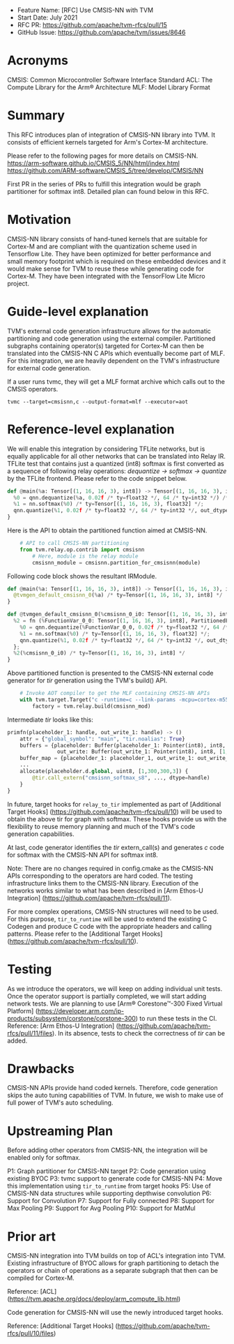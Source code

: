 - Feature Name: [RFC] Use CMSIS-NN with TVM
- Start Date: July 2021
- RFC PR: https://github.com/apache/tvm-rfcs/pull/15
- GitHub Issue: https://github.com/apache/tvm/issues/8646

# Acronyms
CMSIS: Common Microcontroller Software Interface Standard
ACL: The Compute Library for the Arm® Architecture
MLF: Model Library Format

# Summary

This RFC introduces plan of integration of CMSIS-NN library into TVM. It consists of efficient kernels targeted for Arm's Cortex-M architecture.

Please refer to the following pages for more details on CMSIS-NN.
https://arm-software.github.io/CMSIS_5/NN/html/index.html
https://github.com/ARM-software/CMSIS_5/tree/develop/CMSIS/NN

First PR in the series of PRs to fulfill this integration would be graph partitioner for softmax int8. Detailed plan can found below in this RFC.


# Motivation

CMSIS-NN library consists of hand-tuned kernels that are suitable for Cortex-M and are compliant with the quantization scheme used in Tensorflow Lite. They have been optimized for better performance and small memory footprint which is required on these embedded devices and it would make sense for TVM to reuse these while generating code for Cortex-M. They have been integrated with the TensorFlow Lite Micro project.


# Guide-level explanation

TVM's external code generation infrastructure allows for the automatic partitioning and code generation using the external compiler. Partitioned subgraphs containing operator(s) targeted for Cortex-M can then be translated into the CMSIS-NN C APIs which eventually become part of MLF. For this integration, we are heavily dependent on the TVM's infrastructure for external code generation.

If a user runs tvmc, they will get a MLF format archive which calls out to the CMSIS operators.

```
tvmc --target=cmsisnn,c --output-format=mlf --executor=aot
```


# Reference-level explanation

We will enable this integration by considering TFLite networks, but is equally applicable for all other networks that can be translated into Relay IR. TFLite test that contains just a quantized (int8) softmax is first converted as a sequence of following relay operations: *dequantize -> softmax -> quantize* by the TFLite frontend. Please refer to the code snippet below.

```python
def @main(%a: Tensor[(1, 16, 16, 3), int8]) -> Tensor[(1, 16, 16, 3), int8] {
  %0 = qnn.dequantize(%a, 0.02f /* ty=float32 */, 64 /* ty=int32 */) /* ty=Tensor[(1, 16, 16, 3), float32] */;
  %1 = nn.softmax(%0) /* ty=Tensor[(1, 16, 16, 3), float32] */;
  qnn.quantize(%1, 0.02f /* ty=float32 */, 64 /* ty=int32 */, out_dtype="int8") /* ty=Tensor[(1, 16, 16, 3), int8] */
}
```

Here is the API to obtain the partitioned function aimed at CMSIS-NN.

```python
    # API to call CMSIS-NN partitioning
    from tvm.relay.op.contrib import cmsisnn
        # Here, module is the relay module
        cmsisnn_module = cmsisnn.partition_for_cmsisnn(module)        
```

Following code block shows the resultant IRModule.

```python
def @main(%a: Tensor[(1, 16, 16, 3), int8]) -> Tensor[(1, 16, 16, 3), int8] {
  @tvmgen_default_cmsisnn_0(%a) /* ty=Tensor[(1, 16, 16, 3), int8] */
}

def @tvmgen_default_cmsisnn_0(%cmsisnn_0_i0: Tensor[(1, 16, 16, 3), int8], Inline=1, Compiler="cmsisnn", global_symbol="tvmgen_default_cmsisnn_0", Primitive=1) -> Tensor[(1, 16, 16, 3), int8] {
  %2 = fn (%FunctionVar_0_0: Tensor[(1, 16, 16, 3), int8], PartitionedFromPattern="qnn.dequantize_nn.softmax_qnn.quantize_", Composite="cmsisnn.qnn_softmax") -> Tensor[(1, 16, 16, 3), int8] {
    %0 = qnn.dequantize(%FunctionVar_0_0, 0.02f /* ty=float32 */, 64 /* ty=int32 */) /* ty=Tensor[(1, 16, 16, 3), float32] */;
    %1 = nn.softmax(%0) /* ty=Tensor[(1, 16, 16, 3), float32] */;
    qnn.quantize(%1, 0.02f /* ty=float32 */, 64 /* ty=int32 */, out_dtype="int8") /* ty=Tensor[(1, 16, 16, 3), int8] */
  };
  %2(%cmsisnn_0_i0) /* ty=Tensor[(1, 16, 16, 3), int8] */
}
```

Above partitioned function is presented to the CMSIS-NN external code generator for *tir* generation using the TVM's build() API. 

```python
    # Invoke AOT compiler to get the MLF containing CMSIS-NN APIs
    with tvm.target.Target("c -runtime=c --link-params -mcpu=cortex-m55 --executor=aot --unpacked-api=1"):
        factory = tvm.relay.build(cmsisnn_mod)

```

Intermediate *tir* looks like this:

```python
primfn(placeholder_1: handle, out_write_1: handle) -> ()
    attr = {"global_symbol": "main", "tir.noalias": True}
    buffers = {placeholder: Buffer(placeholder_1: Pointer(int8), int8, [1, 300, 300, 3], []),
                out_write: Buffer(out_write_1: Pointer(int8), int8, [1, 300, 300, 3], [])}
    buffer_map = {placeholder_1: placeholder_1, out_write_1: out_write_1} {
    ...
    allocate(placeholder.d.global, uint8, [1,300,300,3]) {
        @tir.call_extern("cmsisnn_softmax_s8", ..., dtype=handle)
    }
}
```
In future, target hooks for `relay_to_tir` implemented as part of [Additional Target Hooks] (https://github.com/apache/tvm-rfcs/pull/10) will be used to obtain the above tir for graph with softmax. These hooks provide us with the flexibility to reuse memory planning and much of the TVM's code generation capabilities.

At last, code generator identifies the *tir* extern_call(s) and generates *c* code for softmax with the CMSIS-NN API for softmax int8.

Note: There are no changes required in config.cmake as the CMSIS-NN APIs corresponding to the operators are hard coded. The testing infrastructure links them to the CMSIS-NN library. Execution of the networks works similar to what has been described in [Arm Ethos-U Integration] (https://github.com/apache/tvm-rfcs/pull/11).

For more complex operations, CMSIS-NN structures will need to be used. For this purpose, `tir_to_runtime` will be used to extend the existing C Codegen and produce C code with the appropriate headers and calling patterns. Please refer to the [Additional Target Hooks] (https://github.com/apache/tvm-rfcs/pull/10).


# Testing

As we introduce the operators, we will keep on adding individual unit tests. Once the operator support is partially completed, we will start adding network tests. We are planning to use [Arm® Corestone™-300 Fixed Virtual Platform] (https://developer.arm.com/ip-products/subsystem/corstone/corstone-300) to run these tests in the CI. Reference: [Arm Ethos-U Integration] (https://github.com/apache/tvm-rfcs/pull/11/files). In its absence, tests to check the correctness of *tir* can be added.

# Drawbacks

CMSIS-NN APIs provide hand coded kernels. Therefore, code generation skips the auto tuning capabilities of TVM. In future, we wish to make use of full power of TVM's auto scheduling.

# Upstreaming Plan

Before adding other operators from CMSIS-NN, the integration will be enabled only for softmax.

P1: Graph partitioner for CMSIS-NN target
P2: Code generation using existing BYOC
P3: tvmc support to generate code for CMSIS-NN
P4: Move this implementation using `tir_to_runtime` from target hooks
P5: Use of CMSIS-NN data structures while supporting depthwise convolution
P6: Support for Convolution
P7: Support for Fully connected
P8: Support for Max Pooling
P9: Support for Avg Pooling
P10: Support for MatMul


# Prior art

CMSIS-NN integration into TVM builds on top of ACL's integration into TVM. Existing infrastructure of BYOC allows for graph partitioning to detach the operators or chain of operations as a separate subgraph that then can be compiled for Cortex-M.

Reference: [ACL] (https://tvm.apache.org/docs/deploy/arm_compute_lib.html)

Code generation for CMSIS-NN will use the newly introduced target hooks.

Reference: [Additional Target Hooks] (https://github.com/apache/tvm-rfcs/pull/10/files)
